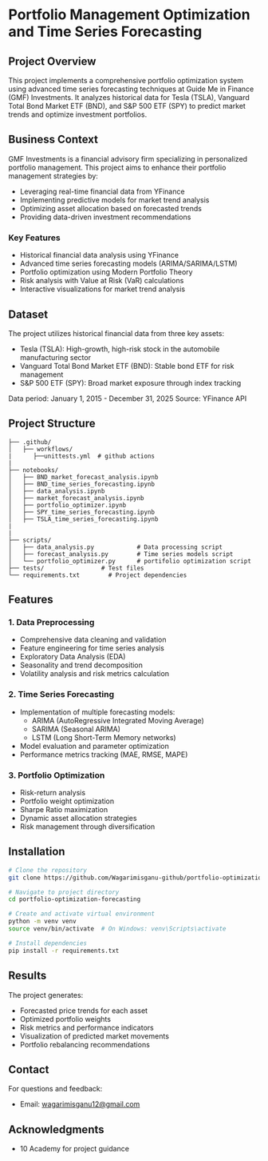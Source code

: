 # Portfolio Management Optimization and Time Series Forecasting

##  Project Overview

This project implements a comprehensive portfolio optimization system using advanced time series forecasting techniques at Guide Me in Finance (GMF) Investments. It analyzes historical data for Tesla (TSLA), Vanguard Total Bond Market ETF (BND), and S&P 500 ETF (SPY) to predict market trends and optimize investment portfolios.

## Business Context
GMF Investments is a financial advisory firm specializing in personalized portfolio management. This project aims to enhance their portfolio management strategies by:
- Leveraging real-time financial data from YFinance
- Implementing predictive models for market trend analysis
- Optimizing asset allocation based on forecasted trends
- Providing data-driven investment recommendations

### Key Features
- Historical financial data analysis using YFinance
- Advanced time series forecasting models (ARIMA/SARIMA/LSTM)
- Portfolio optimization using Modern Portfolio Theory
- Risk analysis with Value at Risk (VaR) calculations
- Interactive visualizations for market trend analysis


## Dataset
The project utilizes historical financial data from three key assets:
- Tesla (TSLA): High-growth, high-risk stock in the automobile manufacturing sector
- Vanguard Total Bond Market ETF (BND): Stable bond ETF for risk management
- S&P 500 ETF (SPY): Broad market exposure through index tracking

Data period: January 1, 2015 - December 31, 2025
Source: YFinance API

## Project Structure
```
├── .github/
│   ├── workflows/            
|      ├──unittests.yml  # github actions
|         
├── notebooks/
│   ├── BND_market_forecast_analysis.ipynb
│   ├── BND_time_series_forecasting.ipynb
│   ├── data_analysis.ipynb
│   ├── market_forecast_analysis.ipynb
│   ├── portfolio_optimizer.ipynb
│   ├── SPY_time_series_forecasting.ipynb
│   ├── TSLA_time_series_forecasting.ipynb
|
|   
├── scripts/
│   ├── data_analysis.py            # Data processing script
│   ├── forecast_analysis.py        # Time series models script
│   └── portfolio_optimizer.py      # portifolio optimization script
├── tests/                # Test files
└── requirements.txt        # Project dependencies
```

## Features

### 1. Data Preprocessing
- Comprehensive data cleaning and validation
- Feature engineering for time series analysis
- Exploratory Data Analysis (EDA)
- Seasonality and trend decomposition
- Volatility analysis and risk metrics calculation

### 2. Time Series Forecasting
- Implementation of multiple forecasting models:
  - ARIMA (AutoRegressive Integrated Moving Average)
  - SARIMA (Seasonal ARIMA)
  - LSTM (Long Short-Term Memory networks)
- Model evaluation and parameter optimization
- Performance metrics tracking (MAE, RMSE, MAPE)

### 3. Portfolio Optimization
- Risk-return analysis
- Portfolio weight optimization
- Sharpe Ratio maximization
- Dynamic asset allocation strategies
- Risk management through diversification


## Installation

```bash
# Clone the repository
git clone https://github.com/Wagarimisganu-github/portfolio-optimization-forecasting.git

# Navigate to project directory
cd portfolio-optimization-forecasting

# Create and activate virtual environment
python -m venv venv
source venv/bin/activate  # On Windows: venv\Scripts\activate

# Install dependencies
pip install -r requirements.txt
```

## Results

The project generates:
- Forecasted price trends for each asset
- Optimized portfolio weights
- Risk metrics and performance indicators
- Visualization of predicted market movements
- Portfolio rebalancing recommendations

## Contact

For questions and feedback:
- Email: wagarimisganu12@gmail.com




## Acknowledgments
- 10 Academy for project guidance

